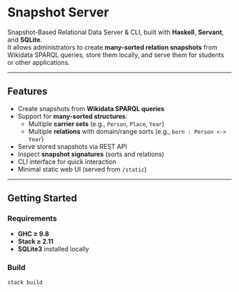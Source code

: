 # Snapshot Server

Snapshot-Based Relational Data Server & CLI, built with **Haskell**, **Servant**, and **SQLite**.  
It allows administrators to create **many-sorted relation snapshots** from Wikidata SPARQL queries, store them locally, and serve them for students or other applications.

---

##  Features

- Create snapshots from **Wikidata SPARQL queries**
- Support for **many-sorted structures**:
  - Multiple **carrier sets** (e.g., `Person`, `Place`, `Year`)
  - Multiple **relations** with domain/range sorts (e.g., `born : Person <-> Year`)
- Serve stored snapshots via REST API
- Inspect **snapshot signatures** (sorts and relations)
- CLI interface for quick interaction
- Minimal static web UI (served from `/static`)

---

##  Getting Started

### Requirements
- **GHC ≥ 9.8**
- **Stack ≥ 2.11**
- **SQLite3** installed locally

### Build
```bash
stack build

